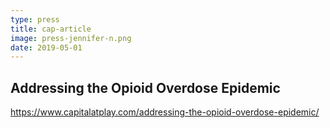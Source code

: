 ```yaml
---
type: press
title: cap-article
image: press-jennifer-n.png
date: 2019-05-01
---
```


## Addressing the Opioid Overdose Epidemic

<https://www.capitalatplay.com/addressing-the-opioid-overdose-epidemic/>
